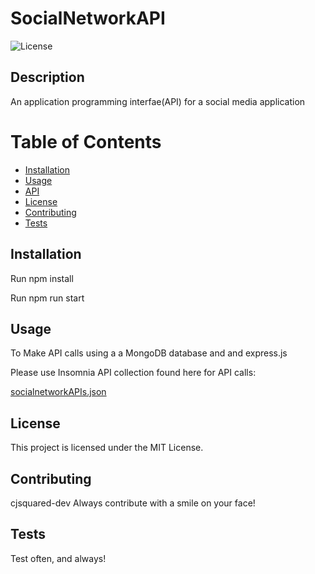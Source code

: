 # SocialNetworkAPI

![License](https://img.shields.io/badge/license-MIT-blue.svg)

## Description
An application programming interfae(API) for a social media application


# Table of Contents
* [Installation](#installation)
* [Usage](#usage)
* [API](#api)
* [License](#license)
* [Contributing](#contributing)
* [Tests](#tests)

## Installation

Run npm install

Run npm run start 

## Usage
To Make API calls using a a MongoDB database and and express.js


Please use Insomnia API collection found here for API calls:

[socialnetworkAPIs.json](https://github.com/user-attachments/files/18152714/socialnetworkAPIs.json)


## License
This project is licensed under the MIT License.

## Contributing
cjsquared-dev
Always contribute with a smile on your face!

## Tests
Test often, and always!